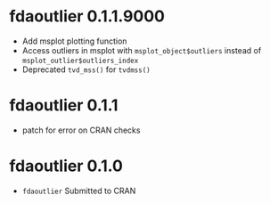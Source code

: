 # fdaoutlier 0.1.1.9000
* Add msplot plotting function
* Access outliers in msplot with `msplot_object$outliers` instead of `msplot_outlier$outliers_index`
* Deprecated `tvd_mss()` for `tvdmss()`

# fdaoutlier 0.1.1
* patch for error on CRAN checks

# fdaoutlier 0.1.0
* `fdaoutlier` Submitted to CRAN

